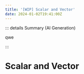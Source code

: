 ```yaml
---
title: '[WIP] Scalar and Vector'
date: 2024-01-02T19:41:00Z
---
```

::: details Summary (AI Generation)
<!-- DESC SEP -->
qwe
<!-- AI Summerized -->

<!-- DESC SEP -->
:::

# Scalar and Vector
